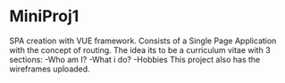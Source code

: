 # MiniProj1
SPA creation with VUE framework.
Consists of a Single Page Application with the concept of routing. The idea its to be a curriculum vitae with 3 sections:
-Who am I?
-What i do?
-Hobbies
This project also has the wireframes uploaded.

